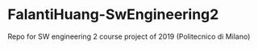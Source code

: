 # FalantiHuang-SwEngineering2
Repo for SW engineering 2 course project of 2019 (Politecnico di Milano)
